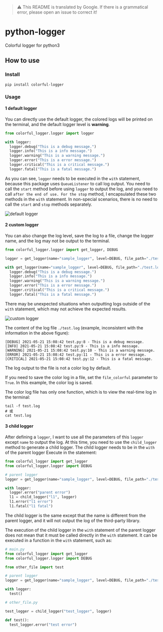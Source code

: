 > :warning: This README is translated by Google. If there is a grammatical error, please open an issue to correct it!

# python-logger

Colorful logger for python3

## How to use

### Install

```shell
pip install colorful-logger
```

### Usage

#### 1 default logger

You can directly use the default logger, the colored logs will be printed on the terminal, and the default logger level is **warning**.

```python
from colorful_logger.logger import logger

with logger:
  logger.debug("This is a debug message.")
  logger.info("This is a info message.")
  logger.warning("This is a warning message.")
  logger.error("This is a error message.")
  logger.critical("This is a critical message.")
  logger.fatal("This is a fatal message.")
```

As you can see, `logger` needs to be executed in the `with` statement, because this package uses `QueueListener` to call log output. You need to call the `start` method before using `logger` to output the log, and you need to call `after the end of use. For the stop` method, I encapsulated these two methods in the `with` statement. In non-special scenarios, there is no need to call the `start` and `stop` methods separately.

![default logger](https://cdn.jsdelivr.net/gh/thep0y/image-bed/md/1621580826694.png)

#### 2 custom logger

You can also change the log level, save the log to a file, change the logger name, and the log may not be output to the terminal.

```python
from colorful_logger.logger import get_logger, DEBUG

logger = get_logger(name="sample_logger", level=DEBUG, file_path="./test.log")

with get_logger(name="sample_logger", level=DEBUG, file_path="./test.log", file_colorful=True) as logger:
  logger.debug("This is a debug message.")
  logger.info("This is a info message.")
  logger.warning("This is a warning message.")
  logger.error("This is a error message.")
  logger.critical("This is a critical message.")
  logger.fatal("This is a fatal message.")
```

There may be unexpected situations when outputting logs outside of the `with` statement, which may not achieve the expected results.

![custom logger](https://cdn.jsdelivr.net/gh/thep0y/image-bed/md/1621653262747.png)

The content of the log file `./test.log` (example, inconsistent with the information in the above figure):

```
[DEBUG] 2021-05-21 15:08:42 test.py:8 - This is a debug message.
[INFO] 2021-05-21 15:08:42 test.py:9 - This is a info message.
[WARNING] 2021-05-21 15:08:42 test.py:10 - This is a warning message.
[ERROR] 2021-05-21 15:08:42 test.py:11 - This is a error message.
[CRITICAL] 2021-05-21 15:08:42 test.py:12 - This is a fatal message.
```

The log output to the file is not a color log by default.

If you need to save the color log in a file, set the `file_colorful` parameter to `True`. In this example, the color log is saved.

The color log file has only one function, which is to view the real-time log in the terminal:

```shell
tail -f test.log
# 或
cat test.log
```

#### 3 child logger

After defining a `logger`, I want to use all the parameters of this `logger` except `name` to output the log. At this time, you need to use the `child_logger` method to generate a child logger. The child logger needs to be in the `with` of the parent logger Execute in the statement:

```python
from colorful_logger import get_logger
from colorful_logger.logger import DEBUG

# parent logger
logger = get_logger(name="sample_logger", level=DEBUG, file_path="./test.log")

with logger:
  logger.error("parent error")
  l1 = child_logger("l1", logger)
  l1.error("l1 error")
  l1.fatal("l1 fatal")
```

The child logger is the same except that the name is different from the parent logger, and it will not output the log of the third-party library.

The execution of the child logger in the `with` statement of the parent logger does not mean that it must be called directly in the `with` statement. It can be executed in a function in the `with` statement, such as:

```python
# main.py
from colorful_logger import get_logger
from colorful_logger.logger import DEBUG

from other_file import test

# parent logger
logger = get_logger(name="sample_logger", level=DEBUG, file_path="./test.log")

with logger:
  test()
```

```python
# other_file.py

test_logger = child_logger("test_logger", logger)

def test():
  test_logger.error("test error")
```


